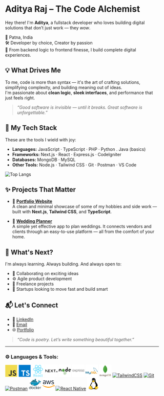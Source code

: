 # Aditya Raj – The Code Alchemist

Hey there! I'm **Aditya**, a fullstack developer who loves building digital solutions that don’t just work — they *wow*.

📍 Patna, India  
🛠️ Developer by choice, Creator by passion  
🚀 From backend logic to frontend finesse, I build complete digital experiences.


## 💡 What Drives Me

To me, code is more than syntax — it's the art of crafting solutions, simplifying complexity, and building meaning out of ideas.  
I'm passionate about **clean logic**, **sleek interfaces**, and performance that just feels right.

> *“Good software is invisible — until it breaks. Great software is unforgettable.”*


## 🔧 My Tech Stack

These are the tools I wield with joy:

- **Languages:** JavaScript · TypeScript · PHP · Python . Java (basics)
- **Frameworks:** Next.js · React · Express.js · CodeIgniter  
- **Databases:** MongoDB · MySQL  
- **Other Tools:** Node.js · Tailwind CSS · Git · Postman · VS Code

  
![Top Langs](https://github-readme-stats.vercel.app/api/top-langs/?username=aditya-repo&layout=compact&langs_count=5&hide=css)

## ✨ Projects That Matter

- 🎨 **[Portfolio Website](https://adityaraj-dev.vercel.app)**  
A clean and minimal showcase of some of my hobbies and side work — built with **Next.js**, **Tailwind CSS**, and **TypeScript**.

- 💍 **[Wedding Planner](https://weddinplanner2.vercel.app)**  
A simple yet effective app to plan weddings. It connects vendors and clients through an easy-to-use platform — all from the comfort of your home.


## 🧭 What's Next?

I'm always learning. Always building. And always open to:

- 🤝 Collaborating on exciting ideas  
- ⚙️ Agile product development  
- 💼 Freelance projects  
- 🚀 Startups looking to move fast and build smart


## 📬 Let's Connect

- 💼 [LinkedIn](https://linkedin.com/in/aditya-raj-473999157/)  
- 📧 [Email](mailto:adityaraj6220@gmail.com)  
- 🌐 [Portfolio](https://adityaraj-dev.vercel.app)

> *“Code is poetry. Let’s write something beautiful together.”*

---

<h3 align="left">⚙️ Languages & Tools:</h3>
<p align="left">
  <a href="https://developer.mozilla.org/en-US/docs/Web/JavaScript" target="_blank"><img src="https://raw.githubusercontent.com/devicons/devicon/master/icons/javascript/javascript-original.svg" alt="JavaScript" width="40" height="40"/></a>
  <a href="https://www.typescriptlang.org/" target="_blank"><img src="https://raw.githubusercontent.com/devicons/devicon/master/icons/typescript/typescript-original.svg" alt="TypeScript" width="40" height="40"/></a>
  <a href="https://reactjs.org/" target="_blank"><img src="https://raw.githubusercontent.com/devicons/devicon/master/icons/react/react-original-wordmark.svg" alt="React" width="40" height="40"/></a>
  <a href="https://nextjs.org/" target="_blank"><img src="https://raw.githubusercontent.com/devicons/devicon/master/icons/nextjs/nextjs-original-wordmark.svg" alt="Next.js" width="40" height="40"/></a>
  <a href="https://nodejs.org" target="_blank"><img src="https://raw.githubusercontent.com/devicons/devicon/master/icons/nodejs/nodejs-original-wordmark.svg" alt="Node.js" width="40" height="40"/></a>
  <a href="https://expressjs.com" target="_blank"><img src="https://raw.githubusercontent.com/devicons/devicon/master/icons/express/express-original-wordmark.svg" alt="Express.js" width="40" height="40"/></a>
  <a href="https://www.mysql.com/" target="_blank"><img src="https://raw.githubusercontent.com/devicons/devicon/master/icons/mysql/mysql-original-wordmark.svg" alt="MySQL" width="40" height="40"/></a>
  <a href="https://www.mongodb.com/" target="_blank"><img src="https://raw.githubusercontent.com/devicons/devicon/master/icons/mongodb/mongodb-original-wordmark.svg" alt="MongoDB" width="40" height="40"/></a>
  <a href="https://tailwindcss.com/" target="_blank"><img src="https://www.vectorlogo.zone/logos/tailwindcss/tailwindcss-icon.svg" alt="TailwindCSS" width="40" height="40"/></a>
  <a href="https://git-scm.com/" target="_blank"><img src="https://www.vectorlogo.zone/logos/git-scm/git-scm-icon.svg" alt="Git" width="40" height="40"/></a>
  <a href="https://www.postman.com/" target="_blank"><img src="https://www.vectorlogo.zone/logos/getpostman/getpostman-icon.svg" alt="Postman" width="40" height="40"/></a>
  <a href="https://www.docker.com/" target="_blank"><img src="https://raw.githubusercontent.com/devicons/devicon/master/icons/docker/docker-original-wordmark.svg" alt="Docker" width="40" height="40"/></a>
  <a href="https://aws.amazon.com" target="_blank"><img src="https://raw.githubusercontent.com/devicons/devicon/master/icons/amazonwebservices/amazonwebservices-original-wordmark.svg" alt="AWS" width="40" height="40"/></a>
  <a href="https://reactnative.dev/" target="_blank"><img src="https://reactnative.dev/img/header_logo.svg" alt="React Native" width="40" height="40"/></a>
  <a href="https://www.linux.org/" target="_blank"><img src="https://raw.githubusercontent.com/devicons/devicon/master/icons/linux/linux-original.svg" alt="Linux" width="40" height="40"/></a>
</p>
